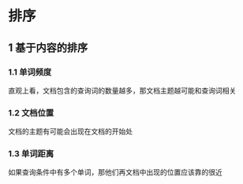# 排序

## 1 基于内容的排序

### 1.1 单词频度

直观上看，文档包含的查询词的数量越多，那文档主题越可能和查询词相关

### 1.2 文档位置

文档的主题有可能会出现在文档的开始处

### 1.3 单词距离

如果查询条件中有多个单词，那他们再文档中出现的位置应该靠的很近

